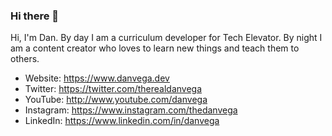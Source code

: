 ### Hi there 👋

Hi, I'm Dan. By day I am a curriculum developer for Tech Elevator. By night I am a content creator who loves to learn new things and teach them to others.

- Website: https://www.danvega.dev
- Twitter: https://twitter.com/therealdanvega
- YouTube: http://www.youtube.com/danvega
- Instagram: https://www.instagram.com/thedanvega
- LinkedIn: https://www.linkedin.com/in/danvega
